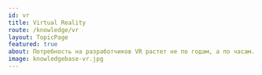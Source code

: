 ```yaml
---
id: vr
title: Virtual Reality
route: /knowledge/vr
layout: TopicPage
featured: true
about: Потребность на разработчиков VR растет не по годам, а по часам. В прошлом году например, на 800%. Ожидается, что VR индустрия станет очень крупной. Знание технологий разработки на VR платформы - большое преимущество.
image: knowledgebase-vr.jpg
---
```

